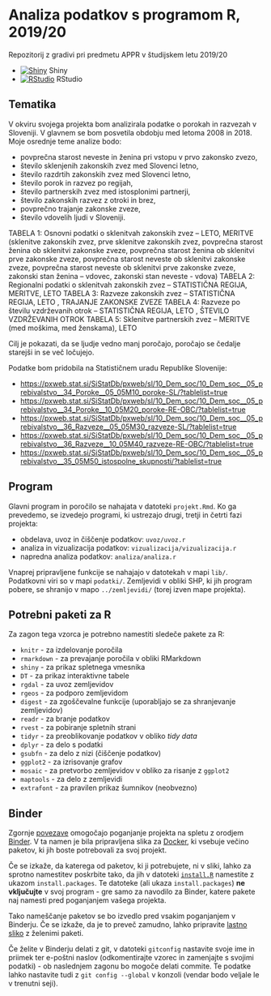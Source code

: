 # Analiza podatkov s programom R, 2019/20

Repozitorij z gradivi pri predmetu APPR v študijskem letu 2019/20

* [![Shiny](http://mybinder.org/badge.svg)](http://mybinder.org/v2/gh/jaanos/APPR-2019-20/master?urlpath=shiny/APPR-2019-20/projekt.Rmd) Shiny
* [![RStudio](http://mybinder.org/badge.svg)](http://mybinder.org/v2/gh/jaanos/APPR-2019-20/master?urlpath=rstudio) RStudio

## Tematika

V okviru svojega projekta bom analizirala podatke o porokah in razvezah v Sloveniji. V glavnem se bom posvetila obdobju med letoma 2008 in 2018. Moje osrednje teme analize bodo: 

* povprečna starost neveste in ženina pri vstopu v prvo zakonsko zvezo,
* število sklenjenih zakonskih zvez med Slovenci letno,
* število razdrtih zakonskih zvez med Slovenci letno,
* število porok in razvez po regijah,
* število partnerskih zvez med istosplonimi partnerji,
* število zakonskih razvez z otroki in brez,
* povprečno trajanje zakonske zveze,
* število vdovelih ljudi v Sloveniji.

TABELA 1: Osnovni podatki o sklenitvah zakonskih zvez – LETO, MERITVE (sklenitve zakonskih zvez, prve sklenitve zakonskih zvez, povprečna starost ženina ob sklenitvi zakonske zveze, povprečna starost ženina ob sklenitvi prve zakonske zveze, povprečna starost neveste ob sklenitvi zakonske zveze, povprečna starost neveste ob sklenitvi prve zakonske zveze, zakonski stan ženina – vdovec, zakonski stan neveste - vdova)
TABELA 2: Regionalni podatki o sklenitvah zakonskih zvez – STATISTIČNA REGIJA, MERITVE, LETO
TABELA 3: Razveze zakonskih zvez – STATISTIČNA REGIJA, LETO , TRAJANJE ZAKONSKE ZVEZE
TABELA 4: Razveze po številu vzdrževanih otrok –  STATISTIČNA REGIJA, LETO , ŠTEVILO VZDRŽEVANIH OTROK
TABELA 5: Sklenitve partnerskih zvez – MERITVE (med moškima, med ženskama), LETO

Cilj je pokazati, da se ljudje vedno manj poročajo, poročajo se čedalje starejši in se več ločujejo. 

Podatke bom pridobila na Statističnem uradu Republike Slovenije:

* https://pxweb.stat.si/SiStatDb/pxweb/sl/10_Dem_soc/10_Dem_soc__05_prebivalstvo__34_Poroke__05_05M10_poroke-SL/?tablelist=true
* https://pxweb.stat.si/SiStatDb/pxweb/sl/10_Dem_soc/10_Dem_soc__05_prebivalstvo__34_Poroke__10_05M20_poroke-RE-OBC/?tablelist=true
* https://pxweb.stat.si/SiStatDb/pxweb/sl/10_Dem_soc/10_Dem_soc__05_prebivalstvo__36_Razveze__05_05M30_razveze-SL/?tablelist=true
* https://pxweb.stat.si/SiStatDb/pxweb/sl/10_Dem_soc/10_Dem_soc__05_prebivalstvo__36_Razveze__10_05M40_razveze-RE-OBC/?tablelist=true
* https://pxweb.stat.si/SiStatDb/pxweb/sl/10_Dem_soc/10_Dem_soc__05_prebivalstvo__35_05M50_istospolne_skupnosti/?tablelist=true



## Program

Glavni program in poročilo se nahajata v datoteki `projekt.Rmd`.
Ko ga prevedemo, se izvedejo programi, ki ustrezajo drugi, tretji in četrti fazi projekta:

* obdelava, uvoz in čiščenje podatkov: `uvoz/uvoz.r`
* analiza in vizualizacija podatkov: `vizualizacija/vizualizacija.r`
* napredna analiza podatkov: `analiza/analiza.r`

Vnaprej pripravljene funkcije se nahajajo v datotekah v mapi `lib/`.
Podatkovni viri so v mapi `podatki/`.
Zemljevidi v obliki SHP, ki jih program pobere,
se shranijo v mapo `../zemljevidi/` (torej izven mape projekta).

## Potrebni paketi za R

Za zagon tega vzorca je potrebno namestiti sledeče pakete za R:

* `knitr` - za izdelovanje poročila
* `rmarkdown` - za prevajanje poročila v obliki RMarkdown
* `shiny` - za prikaz spletnega vmesnika
* `DT` - za prikaz interaktivne tabele
* `rgdal` - za uvoz zemljevidov
* `rgeos` - za podporo zemljevidom
* `digest` - za zgoščevalne funkcije (uporabljajo se za shranjevanje zemljevidov)
* `readr` - za branje podatkov
* `rvest` - za pobiranje spletnih strani
* `tidyr` - za preoblikovanje podatkov v obliko *tidy data*
* `dplyr` - za delo s podatki
* `gsubfn` - za delo z nizi (čiščenje podatkov)
* `ggplot2` - za izrisovanje grafov
* `mosaic` - za pretvorbo zemljevidov v obliko za risanje z `ggplot2`
* `maptools` - za delo z zemljevidi
* `extrafont` - za pravilen prikaz šumnikov (neobvezno)

## Binder

Zgornje [povezave](#analiza-podatkov-s-programom-r-201819)
omogočajo poganjanje projekta na spletu z orodjem [Binder](https://mybinder.org/).
V ta namen je bila pripravljena slika za [Docker](https://www.docker.com/),
ki vsebuje večino paketov, ki jih boste potrebovali za svoj projekt.

Če se izkaže, da katerega od paketov, ki ji potrebujete, ni v sliki,
lahko za sprotno namestitev poskrbite tako,
da jih v datoteki [`install.R`](install.R) namestite z ukazom `install.packages`.
Te datoteke (ali ukaza `install.packages`) **ne vključujte** v svoj program -
gre samo za navodilo za Binder, katere pakete naj namesti pred poganjanjem vašega projekta.

Tako nameščanje paketov se bo izvedlo pred vsakim poganjanjem v Binderju.
Če se izkaže, da je to preveč zamudno,
lahko pripravite [lastno sliko](https://github.com/jaanos/APPR-docker) z želenimi paketi.

Če želite v Binderju delati z git,
v datoteki `gitconfig` nastavite svoje ime in priimek ter e-poštni naslov
(odkomentirajte vzorec in zamenjajte s svojimi podatki) -
ob naslednjem zagonu bo mogoče delati commite.
Te podatke lahko nastavite tudi z `git config --global` v konzoli
(vendar bodo veljale le v trenutni seji).
